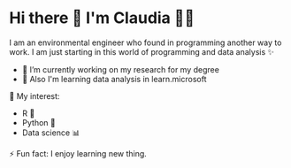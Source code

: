 # Hi there 👋 I'm Claudia :ok_woman:

I am an environmental engineer who found in programming another way to work. I am just starting in this world of programming and data analysis :sparkles:

- 🔭 I’m currently working on my research for my degree
- 🌱 Also I'm learning data analysis in learn.microsoft

💬 My interest:
 - R :rabbit2:
 - Python :snake:
 - Data science :bar_chart:
 
 ⚡ Fun fact: 
I enjoy learning new thing.





